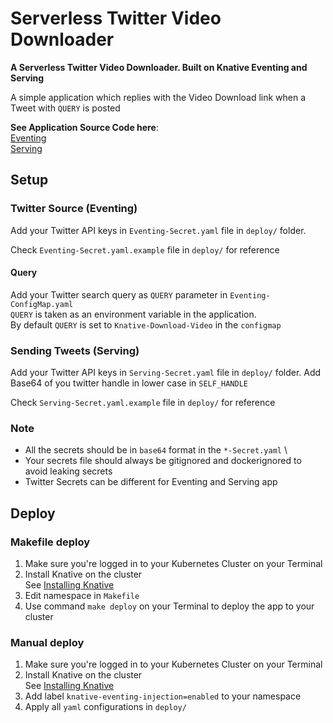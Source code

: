 # Serverless Twitter Video Downloader
**A Serverless Twitter Video Downloader. Built on Knative Eventing and Serving**

A simple application  which replies with the Video Download link when a Tweet with `QUERY` is posted

**See Application Source Code here**:   
[Eventing](https://github.com/PratikMahajan/Twitter-Knative-Serverless-App-Source) \
[Serving](https://github.com/PratikMahajan/Twitter-Knative-Serverless-Video-Download)



## Setup
### Twitter Source (Eventing)
Add your Twitter API keys in `Eventing-Secret.yaml` file in `deploy/` folder.

Check `Eventing-Secret.yaml.example` file in `deploy/` for reference

#### Query
Add your Twitter search query as `QUERY` parameter in `Eventing-ConfigMap.yaml` \
`QUERY` is taken as an environment variable in the application.\
By default `QUERY` is set to `Knative-Download-Video` in the `configmap`


### Sending Tweets (Serving)
Add your Twitter API keys in `Serving-Secret.yaml` file in `deploy/` folder.
Add Base64 of you twitter handle in lower case in `SELF_HANDLE`

Check `Serving-Secret.yaml.example` file in `deploy/` for reference

### Note
* All the secrets should be in `base64` format in the `*-Secret.yaml` \
* Your secrets file should always be gitignored and dockerignored to avoid leaking secrets
* Twitter Secrets can be different for Eventing and Serving app



## Deploy

### Makefile deploy

1. Make sure you're logged in to your Kubernetes Cluster on your Terminal 
2. Install Knative on the cluster \
   See [Installing Knative](https://knative.dev/v0.4-docs/install/)
3. Edit namespace in `Makefile`  
4. Use command  `make deploy`  on your Terminal to deploy the app to your cluster

### Manual deploy 
1. Make sure you're logged in to your Kubernetes Cluster on your Terminal 
2. Install Knative on the cluster \
   See [Installing Knative](https://knative.dev/v0.4-docs/install/)
3. Add label `knative-eventing-injection=enabled` to your namespace
4. Apply all `yaml` configurations in `deploy/` 
